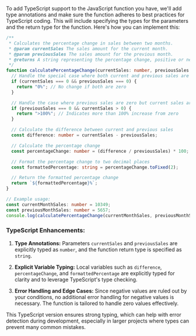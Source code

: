 To add TypeScript support to the JavaScript function you have, we'll add type annotations and make sure the function adheres to best practices for TypeScript coding. This will include specifying the types for the parameters and the return type for the function. Here's how you can implement this:

```typescript
/**
 * Calculates the percentage change in sales between two months.
 * @param currentSales The sales amount for the current month.
 * @param previousSales The sales amount for the previous month.
 * @returns A string representing the percentage change, positive or negative.
 */
function calculatePercentageChange(currentSales: number, previousSales: number): string {
  // Handle the special case where both current and previous sales are zero
  if (currentSales === 0 && previousSales === 0) {
    return "0%"; // No change if both are zero
  }

  // Handle the case where previous sales are zero but current sales are greater than zero
  if (previousSales === 0 && currentSales > 0) {
    return ">100%"; // Indicates more than 100% increase from zero
  }

  // Calculate the difference between current and previous sales
  const difference: number = currentSales - previousSales;

  // Calculate the percentage change
  const percentageChange: number = (difference / previousSales) * 100;

  // Format the percentage change to two decimal places
  const formattedPercentage: string = percentageChange.toFixed(2);

  // Return the formatted percentage change
  return `${formattedPercentage}%`;
}

// Example usage:
const currentMonthSales: number = 10349;
const previousMonthSales: number = 5657;
console.log(calculatePercentageChange(currentMonthSales, previousMonthSales));
```

### TypeScript Enhancements:

1. **Type Annotations:** Parameters `currentSales` and `previousSales` are explicitly typed as `number`, and the function return type is specified as `string`.

2. **Explicit Variable Typing:** Local variables such as `difference`, `percentageChange`, and `formattedPercentage` are explicitly typed for clarity and to leverage TypeScript's type checking.

3. **Error Handling and Edge Cases:** Since negative values are ruled out by your conditions, no additional error handling for negative values is necessary. The function is tailored to handle zero values effectively.

This TypeScript version ensures strong typing, which can help with error detection during development, especially in larger projects where types can prevent many common mistakes.
